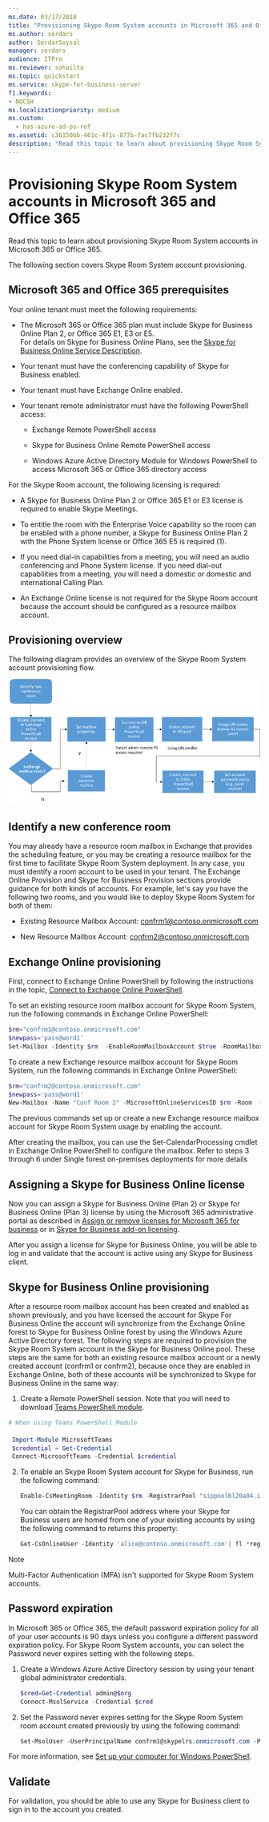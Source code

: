 ```yaml
---
ms.date: 03/17/2018
title: "Provisioning Skype Room System accounts in Microsoft 365 and Office 365"
ms.author: serdars
author: SerdarSoysal
manager: serdars
audience: ITPro
ms.reviewer: sohailta
ms.topic: quickstart
ms.service: skype-for-business-server
f1.keywords:
- NOCSH
ms.localizationpriority: medium
ms.custom:
  - has-azure-ad-ps-ref
ms.assetid: c36150bb-461c-4f1c-877b-fac7fb232f7c
description: "Read this topic to learn about provisioning Skype Room System accounts in Microsoft 365 or Office 365."
---
```


# Provisioning Skype Room System accounts in Microsoft 365 and Office 365
 
Read this topic to learn about provisioning Skype Room System accounts in Microsoft 365 or Office 365.
  
The following section covers Skype Room System account provisioning.
  
## Microsoft 365 and Office 365 prerequisites

Your online tenant must meet the following requirements:
  
- The Microsoft 365 or Office 365 plan must include Skype for Business Online Plan 2, or Office 365 E1, E3 or E5. <br/>For details on Skype for Business Online Plans, see the [Skype for Business Online Service Description](/office365/servicedescriptions/skype-for-business-online-service-description/skype-for-business-online-service-description).
    
- Your tenant must have the conferencing capability of Skype for Business enabled.
    
- Your tenant must have Exchange Online enabled. 
    
- Your tenant remote administrator must have the following PowerShell access:
    
  - Exchange Remote PowerShell access
    
  - Skype for Business Online Remote PowerShell access
    
  - Windows Azure Active Directory Module for Windows PowerShell to access Microsoft 365 or Office 365 directory access
    
For the Skype Room account, the following licensing is required:
  
- A Skype for Business Online Plan 2 or Office 365 E1 or E3 license is required to enable Skype Meetings.
    
- To entitle the room with the Enterprise Voice capability so the room can be enabled with a phone number, a Skype for Business Online Plan 2 with the Phone System license or Office 365 E5 is required (1).
    
- If you need dial-in capabilities from a meeting, you will need an audio conferencing and Phone System license.  If you need dial-out capabilities from a meeting, you will need a domestic or domestic and international Calling Plan. 
    
- An Exchange Online license is not required for the Skype Room account because the account should be configured as a resource mailbox account.
    
## Provisioning overview

The following diagram provides an overview of the Skype Room System account provisioning flow.
  
![Skype Room System Provisioning steps.](../../media/354c5659-317b-4e85-a1bc-c60c07f305a4.png)
  
## Identify a new conference room

You may already have a resource room mailbox in Exchange that provides the scheduling feature, or you may be creating a resource mailbox for the first time to facilitate Skype Room System deployment. In any case, you must identify a room account to be used in your tenant. The Exchange Online Provision and Skype for Business Provision sections provide guidance for both kinds of accounts. For example, let's say you have the following two rooms, and you would like to deploy Skype Room System for both of them:
  
- Existing Resource Mailbox Account: confrm1@contoso.onmicrosoft.com
    
- New Resource Mailbox Account: confrm2@contoso.onmicrosoft.com
    
## Exchange Online provisioning

First, connect to Exchange Online PowerShell by following the instructions in the topic, [Connect to Exchange Online PowerShell](/powershell/exchange/connect-to-exchange-online-powershell).
  
To set an existing resource room mailbox account for Skype Room System, run the following commands in Exchange Online PowerShell:
  
```powershell
$rm="confrm1@contoso.onmicrosoft.com"
$newpass='pass@word1'
Set-Mailbox -Identity $rm  -EnableRoomMailboxAccount $true -RoomMailboxPassword (ConvertTo-SecureString $newpass -AsPlainText -Force)
```

To create a new Exchange resource mailbox account for Skype Room System, run the following commands in Exchange Online PowerShell:
  
```powershell
$rm="confrm2@contoso.onmicrosoft.com"
$newpass='pass@word1'
New-Mailbox -Name "Conf Room 2" -MicrosoftOnlineServicesID $rm -Room  -EnableRoomMailboxAccount $true -RoomMailboxPassword (ConvertTo-SecureString $newpass -AsPlainText -Force)
```

The previous commands set up or create a new Exchange resource mailbox account for Skype Room System usage by enabling the account.
  
After creating the mailbox, you can use the Set-CalendarProcessing cmdlet in Exchange Online PowerShell to configure the mailbox. Refer to steps 3 through 6 under Single forest on-premises deployments for more details

## Assigning a Skype for Business Online license

Now you can assign a Skype for Business Online (Plan 2) or Skype for Business Online (Plan 3) license by using the Microsoft 365 administrative portal as described in [Assign or remove licenses for Microsoft 365 for business](https://support.office.com/article/Assign-or-remove-licenses-for-Office-365-for-business-997596b5-4173-4627-b915-36abac6786dc?ui=en-US&amp;rs=en-US&amp;ad=US) or in [Skype for Business add-on licensing](https://support.office.com/article/Skype-for-Business-add-on-licensing-3ed752b1-5983-43f9-bcfd-760619ab40a7). 
  
After you assign a license for Skype for Business Online, you will be able to log in and validate that the account is active using any Skype for Business client.
  
## Skype for Business Online provisioning

After a resource room mailbox account has been created and enabled as shown previously, and you have licensed the account for Skype For Business Online the account will synchronize from the Exchange Online forest to Skype for Business Online forest by using the Windows Azure Active Directory forest. The following steps are required to provision the Skype Room System account in the Skype for Business Online pool. These steps are the same for both an existing resource mailbox account or a newly created account (confrm1 or confrm2), because once they are enabled in Exchange Online, both of these accounts will be synchronized to Skype for Business Online in the same way:
  
1. Create a Remote PowerShell session. Note that you will need to download [Teams PowerShell module](/microsoftteams/teams-powershell-install).
    
  ```powershell
  # When using Teams PowerShell Module

   Import-Module MicrosoftTeams
   $credential = Get-Credential
   Connect-MicrosoftTeams -Credential $credential
  ```

2. To enable an Skype Room System account for Skype for Business, run the following command:
    
   ```powershell
   Enable-CsMeetingRoom -Identity $rm -RegistrarPool "sippoolbl20a04.infra.lync.com" -SipAddressType EmailAddress
   ```

    You can obtain the RegistrarPool address where your Skype for Business users are homed from one of your existing accounts by using the following command to returns this property:
    
   ```powershell
   Get-CsOnlineUser -Identity 'alice@contoso.onmicrosoft.com'| fl *registrarpool*
   ```

>[!NOTE] 
>Multi-Factor Authentication (MFA) isn't supported for Skype Room System accounts. 

## Password expiration

In Microsoft 365 or Office 365, the default password expiration policy for all of your user accounts is 90 days unless you configure a different password expiration policy. For Skype Room System accounts, you can select the Password never expires setting with the following steps.
  
1. Create a Windows Azure Active Directory session by using your tenant global administrator credentials.
    
    ```powershell
    $cred=Get-Credential admin@$org
    Connect-MsolService -Credential $cred
    ```

2. Set the Password never expires setting for the Skype Room System room account created previously by using the following command:
    
   ```powershell
   Set-MsolUser -UserPrincipalName confrm1@skypelrs.onmicrosoft.com -PasswordNeverExpires $true
   ```

For more information, see [Set up your computer for Windows PowerShell](../../../SfbOnline/set-up-your-computer-for-windows-powershell/set-up-your-computer-for-windows-powershell.md).
  
## Validate

For validation, you should be able to use any Skype for Business client to sign in to the account you created.
